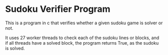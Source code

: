 # Sudoku Verifier Program

This is a program in c that verifies whether a given sudoku game is solver or not. <br />

It uses 27 worker threads to check each of the sudoku lines or blocks, and if all threads have a solved block, the program returns True, as the sudoku is solved.
